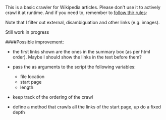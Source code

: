 This is a basic crawler for Wikipedia articles.
Please don't use it to actively crawl it at runtime. And if you need to, remember to [follow thir rules](
http://en.wikipedia.org/wiki/Wikipedia:Database_download#Please_do_not_use_a_web_crawler):

Note that I filter out external, disambiguation and other links (e.g. images).

Still work in progress


####Possible improvement:

* the first links shown are the ones in the summary box (as per html order). Maybe I should show the links in the text before them?

* pass the as arguments to the script the following variables:

  - file location
  - start page
  - length

* keep track of the ordering of the crawl

* define a method that crawls all the links of the start page, up do a fixed depth


